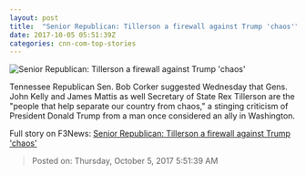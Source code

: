 ```yaml
---
layout: post
title:  "Senior Republican: Tillerson a firewall against Trump 'chaos'"
date: 2017-10-05 05:51:39Z
categories: cnn-com-top-stories
---
```


![Senior Republican: Tillerson a firewall against Trump 'chaos'](http://i2.cdn.cnn.com/cnnnext/dam/assets/170629142805-sen-bob-corker-may-10-2017-super-tease.jpg)

Tennessee Republican Sen. Bob Corker suggested Wednesday that Gens. John Kelly and James Mattis as well Secretary of State Rex Tillerson are the "people that help separate our country from chaos," a stinging criticism of President Donald Trump from a man once considered an ally in Washington.


Full story on F3News: [Senior Republican: Tillerson a firewall against Trump 'chaos'](http://www.f3nws.com/n/hJnGBB)

> Posted on: Thursday, October 5, 2017 5:51:39 AM
